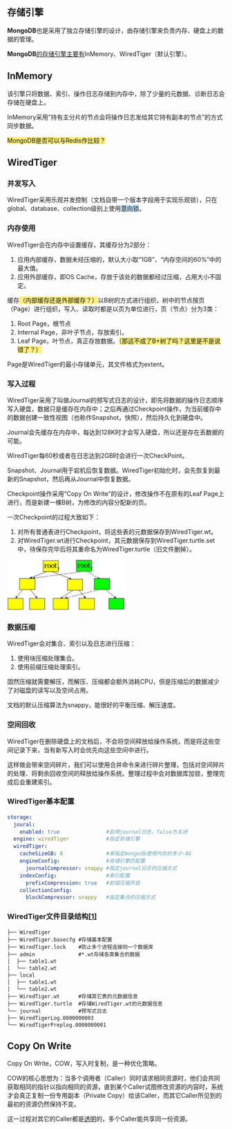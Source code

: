 ## 存储引擎

**MongoDB**也是采用了独立存储引擎的设计，由存储引擎来负责内存、硬盘上的数据的管理。

**MongoDB**[的存储引擎主要有](https://www.cnblogs.com/duanxz/p/3558913.html)InMemory、WiredTiger（默认引擎）。



## InMemory

该引擎只将数据、索引、操作日志存储到内存中，除了少量的元数据、诊断日志会存储在硬盘上。

InMemory采用“持有主分片的节点会将操作日志发给其它持有副本的节点”的方式同步数据。

<span style=background:#ffee7c>MongoDB是否可以与Redis作比较？</span>



## WiredTiger

### 并发写入

WiredTiger采用乐观并发控制（文档自带一个版本字段用于实现乐观锁），只在global、database、collection级别上使用<span style=background:#c2e2ff>意向锁</span>。

### 内存使用

WiredTiger会在内存中设置缓存，其缓存分为2部分：
1. 应用内部缓存，数据未经压缩的，默认大小取“1GB”、“内存空间的60%”中的最大值。
2. 应用外部缓存，即OS Cache，存放于该处的数据都经过压缩，占用大小不固定。

缓存<span style=background:#ffee7c>（内部缓存还是外部缓存？）</span>以B树的方式进行组织，树中的节点按页（Page）进行组织，写入、读取时都是以页为单位进行，页（节点）分为3类：

1. Root Page，根节点
2. Internal Page，非叶子节点，存放索引。
3. Leaf Page，叶节点，真正存放数据。<span style=background:#ffee7c>（那这不成了B+树了吗？这里是不是说错了？）</span>

Page是WiredTiger的最小存储单元，其文件格式为extent。

### 写入过程

WiredTiger采用了叫做Journal的预写式日志的设计，即先将数据的操作日志顺序写入硬盘，数据只是缓存在内存中；之后再通过Checkpoint操作，为当前缓存中的数据创建一致性视图（也称作Snapshot，快照），然后持久化到硬盘中。

Journal会先缓存在内存中，每达到128K时才会写入硬盘，所以还是存在丢数据的可能。

WiredTiger每60秒或者在日志达到2GB时会进行一次CheckPoint。

Snapshot、Journal用于宕机后恢复数据。WiredTiger初始化时，会先恢复到最新的Snapshot，然后再从Journal中恢复数据。

Checkpoint操作采用“Copy On Write”的设计，修改操作不在原有的Leaf Page上进行，而是新建一棵B树，为修改的内容分配新的页。

一次Checkpoint的过程大致如下：

1. 对所有普通表进行Checkpoint，将这些表的元数据保存到WiredTiger.wt。
2. 对WiredTiger.wt进行Checkpoint，其元数据保存到WiredTiger.turtle.set中，待保存完毕后将其重命名为WiredTiger.turtle（旧文件删掉）。

![](../images/8/copy-on-write.png)

### 数据压缩

WiredTiger会对集合、索引以及日志进行压缩：
1. 使用块压缩处理集合。
2. 使用前缀压缩处理索引。

固然压缩就需要解压，而解压、压缩都会额外消耗CPU，但是压缩后的数据减少了对磁盘的读写以及空间占用。

文档的默认压缩算法为snappy，能很好的平衡压缩、解压速度。

### 空间回收

WiredTiger在删除硬盘上的文档后，不会将空间释放给操作系统，而是将这些空间记录下来，当有新写入时会优先向这些空间中进行。

这样做会带来空间碎片，我们可以使用合并命令来进行碎片整理，包括对空间碎片的处理、将剩余回收空间的释放给操作系统。整理过程中会对数据库加锁，整理完成后会重建索引。

### WiredTiger基本配置

```yaml
storage:
  joural:
    enabled: true               #启用journal日志，false为关闭
  engine: wiredTiger            #指定存储引擎
  wiredTiger:
    cacheSizeGB: 8              #来指定mongodb使用内存的多少-8G
    engineConfig:               #存储引擎的配置
      journalCompressor: snappy #指定journal日志的压缩方式
    indexConfig:                #索引配置
      prefixCompression: true   #前缀压缩开启
    collectionConfig:
      blockCompressor: snappy   #指定集合的压缩方式              
```

### WiredTiger文件目录结构[[1]](https://mongoing.com/archives/2540)

```
├── WiredTiger
├── WiredTiger.basecfg #存储基本配置
├── WiredTiger.lock    #防止多个进程连接同一个数据库
├── admin              #*.wt存储各类集合的数据
│  ├── table1.wt
│  └── table2.wt
├── local
│  ├── table1.wt
│  └── table2.wt
├── WiredTiger.wt      #存储其它表的元数据信息
├── WiredTiger.turtle  #存储WiredTiger.wt的元数据信息
└── journal            #预写式日志
├── WiredTigerLog.0000000003
└── WiredTigerPreplog.0000000001              
```



## Copy On Write

Copy On Write，COW，写入时复制，是一种优化策略。

COW的核心思想为：当多个调用者（Caller）同时请求相同资源时，他们会共同获取相同的指针以指向相同的资源，直到某个Caller试图修改资源的内容时，系统才会真正复制一份专用副本（Private Copy）给该Caller，而其它Caller所见到的最初的资源仍然保持不变。

这一过程对其它的Caller都是[透明](https://zh.wikipedia.org/wiki/透明)的，多个Caller能共享同一份资源。

